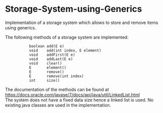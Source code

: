 # Storage-System-using-Generics
Implementation of a storage system which allows to store and remove items using generics.

The following methods of a storage system are implemented:</br>

               boolean add(E e)
               void    add(int index, E element)
               void    addFirst(E e)
               void    addLast(E e)
               void    clear()
               E       element()
               E       remove()
               E       remove(int index)
               int     size()
               
The documentation of the methods can be found at https://docs.oracle.com/javase/7/docs/api/java/util/LinkedList.html </br>
The system does not have a fixed data size hence a linked list is used. No existing java classes are used in the implementation.
